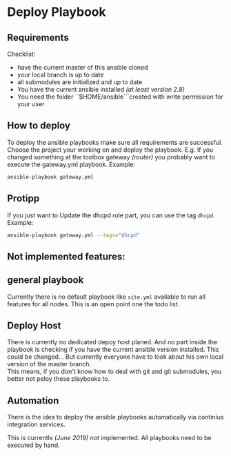  Deploy Playbook
===================

 Requirements
------------------
Checklist:
 + have the current master of this ansible cloned
 + your local branch is up to date
 + all submodules are initialized and up to date
 + You have the current ansible installed *(at least version 2.8)*
 + You need the folder ``$HOME/ansible```created with write permission for your user

 How to deploy
-----------------
To deploy the ansible playbooks make sure all requirements are successful.<br/>
Choose the project your working on and deploy the playbook.
E.g. If you changed something at the toolbox gateway *(router)* you probably want to execute the gateway.yml playbook. Example:
```bash
ansible-playbook gateway.yml
```

 Protipp
-----------
If you just want to Update the dhcpd role part, you can use the tag ``dhcpd``. Example:

```bash
ansible-playbook gateway.yml --tags="dhcpd"
```

## Not implemented features:

 general playbook
----------------
Currently there is no default playbook like ``site.yml`` available to run all features for all nodes.
This is an open point one the todo list.

 Deploy Host
--------------
There is currently no dedicated depoy host planed. And no part inside the playbook is checking if you have the current ansible version installed.
This could be changed... But currently everyone have to look about his own local version of the master branch.<br/>
This means, if you don't know how to deal with git and git submodules, you better not peloy these playbooks to.

 Automation
-------------
There is the idea to deploy the ansible playbooks automatically via continius integration services.

This is currentlx *(June 2019)* not implemented. All playbooks need to be executed by hand.


